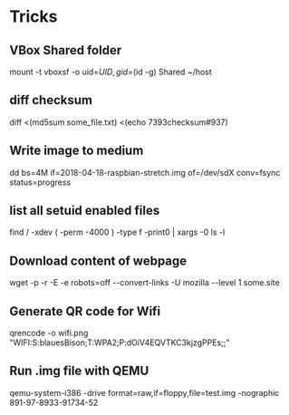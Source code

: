 # Tricks
## VBox Shared folder
mount -t vboxsf -o uid=$UID,gid=$(id -g) Shared ~/host
## diff checksum
diff <(md5sum some_file.txt) <(echo 7393checksum#937)
## Write image to medium
dd bs=4M if=2018-04-18-raspbian-stretch.img of=/dev/sdX conv=fsync status=progress
## list all setuid enabled files
find / -xdev \( -perm -4000 \) -type f -print0 | xargs -0 ls -l
## Download content of webpage
wget -p -r -E -e robots=off --convert-links -U mozilla --level 1 some.site
## Generate QR code for Wifi
qrencode -o wifi.png "WIFI:S:blauesBison;T:WPA2;P:dOiV4EQVTKC3kjzgPPEs;;"
## Run .img file with QEMU
qemu-system-i386 -drive format=raw,if=floppy,file=test.img -nographic
891-97-8933-91734-52
